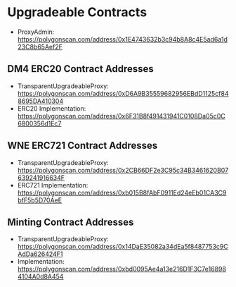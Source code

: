# Upgradeable Contracts

- ProxyAdmin: https://polygonscan.com/address/0x1E4743632b3c94b8A8c4E5ad6a1d23C8b65Aef2F

## DM4 ERC20 Contract Addresses
- TransparentUpgradeableProxy: https://polygonscan.com/address/0xD6A9B35559682956EBdD1125cf848695DA410304
- ERC20 Implementation: https://polygonscan.com/address/0x6F31B8f491431941C0108Da05c0C6800356d1Ec7


## WNE ERC721 Contract Addresses
- TransparentUpgradeableProxy: https://polygonscan.com/address/0x2CB66DF2e3C95c34B3461620B07639241916634F
- ERC721 Implementation: https://polygonscan.com/address/0xb015B8fAbF0911Ed24eEb01CA3C9bfF5b5D70AeE


## Minting Contract Addresses
- TransparentUpgradeableProxy: https://polygonscan.com/address/0x14DaE35082a34dEa5f8487753c9CAdDa626424F1
- Implementation: https://polygonscan.com/address/0xbd0095Ae4a13e216D1F3C7e168984104A0d8A454
